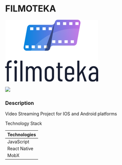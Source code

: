 # FILMOTEKA
![](theme/filmoteka.png)

![](../../Downloads/ezgif-1-4bc9475057.gif)

### Description
Video Streaming Project for IOS and Android platforms

Technology Stack

Technologies  |
------------- |
JavaScript  |
React Native  |
MobX |

